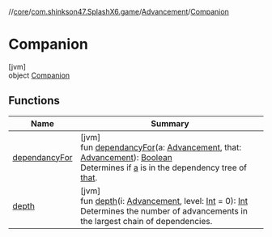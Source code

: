 //[core](../../../../index.md)/[com.shinkson47.SplashX6.game](../../index.md)/[Advancement](../index.md)/[Companion](index.md)

# Companion

[jvm]\
object [Companion](index.md)

## Functions

| Name | Summary |
|---|---|
| [dependancyFor](dependancy-for.md) | [jvm]<br>fun [dependancyFor](dependancy-for.md)(a: [Advancement](../index.md), that: [Advancement](../index.md)): [Boolean](https://kotlinlang.org/api/latest/jvm/stdlib/kotlin/-boolean/index.html)<br>Determines if [a](dependancy-for.md) is in the dependency tree of [that](dependancy-for.md). |
| [depth](depth.md) | [jvm]<br>fun [depth](depth.md)(i: [Advancement](../index.md), level: [Int](https://kotlinlang.org/api/latest/jvm/stdlib/kotlin/-int/index.html) = 0): [Int](https://kotlinlang.org/api/latest/jvm/stdlib/kotlin/-int/index.html)<br>Determines the number of advancements in the largest chain of dependencies. |
